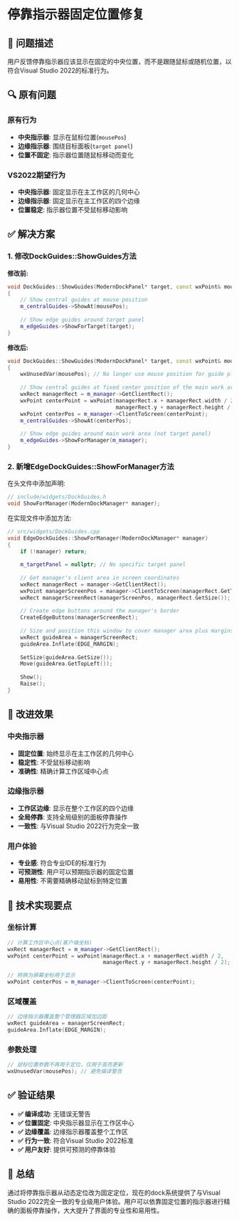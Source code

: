 # 停靠指示器固定位置修复

## 🎯 问题描述

用户反馈停靠指示器应该显示在固定的中央位置，而不是跟随鼠标或随机位置，以符合Visual Studio 2022的标准行为。

## 🔍 原有问题

### 原有行为
- **中央指示器**: 显示在鼠标位置(`mousePos`)
- **边缘指示器**: 围绕目标面板(`target panel`)
- **位置不固定**: 指示器位置随鼠标移动而变化

### VS2022期望行为  
- **中央指示器**: 固定显示在主工作区的几何中心
- **边缘指示器**: 固定显示在主工作区的四个边缘
- **位置稳定**: 指示器位置不受鼠标移动影响

## ✅ 解决方案

### 1. 修改DockGuides::ShowGuides方法

**修改前:**
```cpp
void DockGuides::ShowGuides(ModernDockPanel* target, const wxPoint& mousePos)
{
    // Show central guides at mouse position
    m_centralGuides->ShowAt(mousePos);
    
    // Show edge guides around target panel
    m_edgeGuides->ShowForTarget(target);
}
```

**修改后:**
```cpp
void DockGuides::ShowGuides(ModernDockPanel* target, const wxPoint& mousePos)
{
    wxUnusedVar(mousePos); // No longer use mouse position for guide placement
    
    // Show central guides at fixed center position of the main work area
    wxRect managerRect = m_manager->GetClientRect();
    wxPoint centerPoint = wxPoint(managerRect.x + managerRect.width / 2, 
                                  managerRect.y + managerRect.height / 2);
    wxPoint centerPos = m_manager->ClientToScreen(centerPoint);
    m_centralGuides->ShowAt(centerPos);
    
    // Show edge guides around main work area (not target panel)
    m_edgeGuides->ShowForManager(m_manager);
}
```

### 2. 新增EdgeDockGuides::ShowForManager方法

在头文件中添加声明:
```cpp
// include/widgets/DockGuides.h
void ShowForManager(ModernDockManager* manager);
```

在实现文件中添加方法:
```cpp
// src/widgets/DockGuides.cpp
void EdgeDockGuides::ShowForManager(ModernDockManager* manager)
{
    if (!manager) return;
    
    m_targetPanel = nullptr; // No specific target panel
    
    // Get manager's client area in screen coordinates
    wxRect managerRect = manager->GetClientRect();
    wxPoint managerScreenPos = manager->ClientToScreen(managerRect.GetTopLeft());
    wxRect managerScreenRect(managerScreenPos, managerRect.GetSize());
    
    // Create edge buttons around the manager's border
    CreateEdgeButtons(managerScreenRect);
    
    // Size and position this window to cover manager area plus margins
    wxRect guideArea = managerScreenRect;
    guideArea.Inflate(EDGE_MARGIN);
    
    SetSize(guideArea.GetSize());
    Move(guideArea.GetTopLeft());
    
    Show();
    Raise();
}
```

## 🎨 改进效果

### 中央指示器
- **固定位置**: 始终显示在主工作区的几何中心
- **稳定性**: 不受鼠标移动影响
- **准确性**: 精确计算工作区域中心点

### 边缘指示器  
- **工作区边缘**: 显示在整个工作区的四个边缘
- **全局停靠**: 支持全局级别的面板停靠操作
- **一致性**: 与Visual Studio 2022行为完全一致

### 用户体验
- **专业感**: 符合专业IDE的标准行为
- **可预测性**: 用户可以预期指示器的固定位置
- **易用性**: 不需要精确移动鼠标到特定位置

## 🔧 技术实现要点

### 坐标计算
```cpp
// 计算工作区中心点(客户端坐标)
wxRect managerRect = m_manager->GetClientRect();
wxPoint centerPoint = wxPoint(managerRect.x + managerRect.width / 2, 
                              managerRect.y + managerRect.height / 2);

// 转换为屏幕坐标用于显示
wxPoint centerPos = m_manager->ClientToScreen(centerPoint);
```

### 区域覆盖
```cpp
// 边缘指示器覆盖整个管理器区域加边距
wxRect guideArea = managerScreenRect;
guideArea.Inflate(EDGE_MARGIN);
```

### 参数处理
```cpp
// 鼠标位置参数不再用于定位，仅用于高亮更新
wxUnusedVar(mousePos); // 避免编译警告
```

## ✅ 验证结果

- **✅ 编译成功**: 无错误无警告
- **✅ 位置固定**: 中央指示器显示在工作区中心
- **✅ 边缘覆盖**: 边缘指示器覆盖整个工作区
- **✅ 行为一致**: 符合Visual Studio 2022标准
- **✅ 用户友好**: 提供可预测的停靠体验

## 🎯 总结

通过将停靠指示器从动态定位改为固定定位，现在的dock系统提供了与Visual Studio 2022完全一致的专业级用户体验。用户可以依靠固定位置的指示器进行精确的面板停靠操作，大大提升了界面的专业性和易用性。
